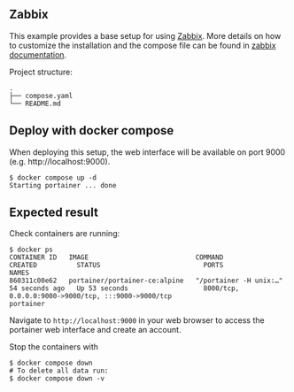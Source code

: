 ## Zabbix
This example provides a base setup for using [Zabbix](https://www.zabbix.com/).
More details on how to customize the installation and the compose file can be found in [zabbix documentation](https://www.zabbix.com/documentation/current/en/manual/installation/containers).

Project structure:
```
.
├── compose.yaml
└── README.md
```


## Deploy with docker compose
When deploying this setup, the web interface will be available on port 9000 (e.g. http://localhost:9000).

``` shell
$ docker compose up -d
Starting portainer ... done
```


## Expected result

Check containers are running:
```
$ docker ps
CONTAINER ID   IMAGE                           COMMAND                  CREATED          STATUS                          PORTS                                                                                  NAMES
860311c00e62   portainer/portainer-ce:alpine   "/portainer -H unix:…"   54 seconds ago   Up 53 seconds                   8000/tcp, 0.0.0.0:9000->9000/tcp, :::9000->9000/tcp                                    portainer

```

Navigate to `http://localhost:9000` in your web browser to access the portainer web interface and create an account.


Stop the containers with
``` shell
$ docker compose down
# To delete all data run:
$ docker compose down -v
```
